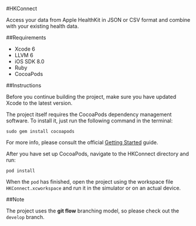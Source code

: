 #HKConnect

Access your data from Apple HealthKit in JSON or CSV format and combine with your existing health data.

##Requirements

* Xcode 6
* LLVM 6
* iOS SDK 8.0
* Ruby
* CocoaPods

##Instructions

Before you continue building the project, make sure you have updated Xcode to the latest version.

The project itself requires the CocoaPods dependency management software. To install it, just run the following command in the terminal:

	sudo gem install cocoapods

For more info, please consult the official [Getting Started](http://guides.cocoapods.org/using/getting-started.html) guide.

After you have set up CocoaPods, navigate to the HKConnect directory and run:

	pod install

When the `pod` has finished, open the project using the workspace file `HKConnect.xcworkspace` and run it in the simulator or on an actual device.

##Note

The project uses the **git flow** branching model, so please check out the `develop` branch.